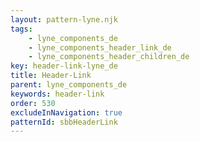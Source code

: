 ```yaml
---
layout: pattern-lyne.njk
tags: 
    - lyne_components_de
    - lyne_components_header_link_de
    - lyne_components_header_children_de
key: header-link-lyne_de
title: Header-Link
parent: lyne_components_de
keywords: header-link
order: 530
excludeInNavigation: true
patternId: sbbHeaderLink
---
```

